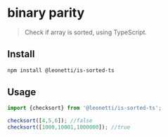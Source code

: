 # binary parity 

> Check if array is sorted, using TypeScript. 

## Install

```sh
npm install @leonetti/is-sorted-ts
```

## Usage

```js
import {checksort} from '@leonetti/is-sorted-ts';

checksort([4,5,6]); //false 
checksort([1000,10001,1000000]); //true

```
